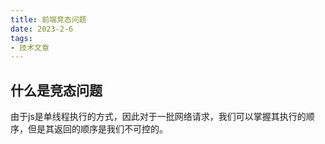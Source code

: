 ```yaml
---
title: 前端竞态问题
date: 2023-2-6
tags:
- 技术文章
---
```


## 什么是竞态问题
由于js是单线程执行的方式，因此对于一批网络请求，我们可以掌握其执行的顺序，但是其返回的顺序是我们不可控的。
